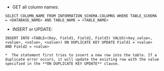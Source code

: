 * GET all column names:
```
SELECT COLUMN_NAME FROM INFORMATION_SCHEMA.COLUMNS WHERE TABLE_SCHEMA = <DATABASE_NAME> AND TABLE_NAME = <TABLE_NAME>
```

* INSERT or UPDATE:
```
INSERT INTO <TABLE>(Key, Field1, Field2, Field3) VALUS(<key_value>, <value>, <value>, <value>) ON DUPLICATE KEY UPDATE Field1 = <value> AND Field2 = <value>
```
	*  The statement first tries to insert a new row into the table. If a duplicate error occurs, it will update the existing row with the value specified in the **ON DUPLICATE KEY UPDATE** clause.

